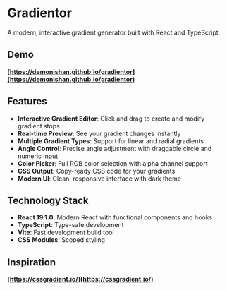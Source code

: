 # Gradientor

A modern, interactive gradient generator built with React and TypeScript.

## Demo

**[https://demonishan.github.io/gradientor](https://demonishan.github.io/gradientor)**

## Features

- **Interactive Gradient Editor**: Click and drag to create and modify gradient stops
- **Real-time Preview**: See your gradient changes instantly
- **Multiple Gradient Types**: Support for linear and radial gradients
- **Angle Control**: Precise angle adjustment with draggable circle and numeric input
- **Color Picker**: Full RGB color selection with alpha channel support
- **CSS Output**: Copy-ready CSS code for your gradients
- **Modern UI**: Clean, responsive interface with dark theme

## Technology Stack

- **React 19.1.0**: Modern React with functional components and hooks
- **TypeScript**: Type-safe development
- **Vite**: Fast development build tool
- **CSS Modules**: Scoped styling

## Inspiration

**[https://cssgradient.io/](https://cssgradient.io/)**

